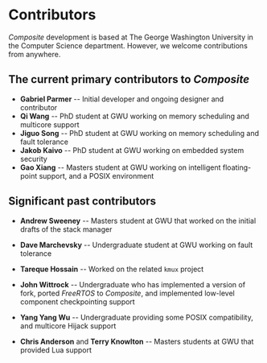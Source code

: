 Contributors
============

_Composite_ development is based at The George Washington University
in the Computer Science department.  However, we welcome contributions
from anywhere.

The current primary contributors to _Composite_
-----------------------------------------------

- **Gabriel Parmer** -- Initial developer and ongoing designer and contributor
- **Qi Wang** -- PhD student at GWU working on memory scheduling and multicore support
- **Jiguo Song** -- PhD student at GWU working on memory scheduling and fault tolerance
- **Jakob Kaivo** -- PhD student at GWU working on embedded system security
- **Gao Xiang** -- Masters student at GWU working on intelligent floating-point support, and a POSIX environment

Significant past contributors
-----------------------------

- **Andrew Sweeney** -- Masters student at GWU that worked on the initial drafts of the stack manager

- **Dave Marchevsky** -- Undergraduate student at GWU working on fault tolerance

- **Tareque Hossain** -- Worked on the related `kmux` project

- **John Wittrock** -- Undergraduate who has implemented a version of fork, ported _FreeRTOS_ to _Composite_, and implemented low-level component checkpointing support

- **Yang Yang Wu** -- Undergraduate providing some POSIX compatibility, and multicore Hijack support

- **Chris Anderson** and **Terry Knowlton** -- Masters students at GWU that provided Lua support

